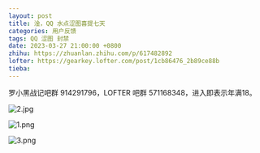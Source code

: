 ```yaml
---
layout: post
title: 淦，QQ 水点涩图喜提七天
categories: 用户反馈
tags: QQ 涩图 封禁
date: 2023-03-27 21:00:00 +0800
zhihu: https://zhuanlan.zhihu.com/p/617482892
lofter: https://gearkey.lofter.com/post/1cb86476_2b89ce88b
tieba: 
---
```


罗小黑战记吧群 914291796，LOFTER 吧群 571168348，进入即表示年满18。

![2.jpg](https://s2.loli.net/2023/03/27/7Vhz8oFYgukmdv2.jpg)

![1.png](https://s2.loli.net/2023/03/27/gNto3JkYDXlR4WU.png)

![3.png](https://s2.loli.net/2023/03/27/MfkdrnGOlecF6LC.png)
